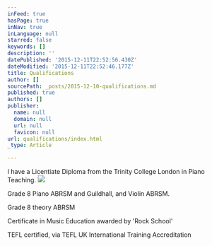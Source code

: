 ```yaml
---
inFeed: true
hasPage: true
inNav: true
inLanguage: null
starred: false
keywords: []
description: ''
datePublished: '2015-12-11T22:52:56.430Z'
dateModified: '2015-12-11T22:52:46.177Z'
title: Qualifications
author: []
sourcePath: _posts/2015-12-10-qualifications.md
published: true
authors: []
publisher:
  name: null
  domain: null
  url: null
  favicon: null
url: qualifications/index.html
_type: Article

---
```

I have a Licentiate Diploma from the Trinity College London in Piano Teaching.
![](https://the-grid-user-content.s3-us-west-2.amazonaws.com/beaeb5af-a237-42d5-883b-bbf400551597.jpg)

Grade 8 Piano ABRSM and Guildhall, and Violin ABRSM.

Grade 8 theory ABRSM

Certificate in Music Education awarded by 'Rock School' 

TEFL certified, via TEFL UK International Training Accreditation